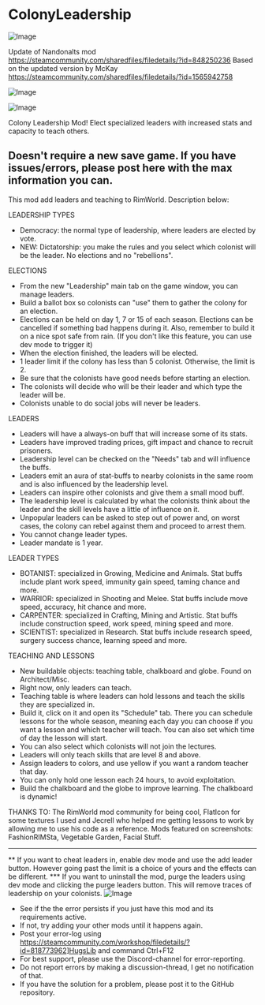 # ColonyLeadership

![Image](https://i.imgur.com/buuPQel.png)

Update of Nandonalts mod
https://steamcommunity.com/sharedfiles/filedetails/?id=848250236
Based on the updated version by McKay
https://steamcommunity.com/sharedfiles/filedetails/?id=1565942758

![Image](https://i.imgur.com/pufA0kM.png)

	
![Image](https://i.imgur.com/Z4GOv8H.png)

Colony Leadership Mod! Elect specialized leaders with increased stats and capacity to teach others.

Doesn't require a new save game.
If you have issues/errors, please post here with the max information you can.
----------------------------------------------

This mod add leaders and teaching to RimWorld. Description below:

LEADERSHIP TYPES 
- Democracy: the normal type of leadership, where leaders are elected by vote.
- NEW: Dictatorship: you make the rules and you select which colonist will be the leader. No elections and no "rebellions". 

ELECTIONS
- From the new "Leadership" main tab on the game window, you can manage leaders.
- Build a ballot box so colonists can "use" them to gather the colony for an election.
- Elections can be held on day 1, 7 or 15 of each season. Elections can be cancelled if something bad happens during it. Also, remember to build it on a nice spot safe from rain. (If you don't like this feature, you can use dev mode to trigger it)
- When the election finished, the leaders will be elected.
- 1 leader limit if the colony has less than 5 colonist. Otherwise, the limit is 2.
- Be sure that the colonists have good needs before starting an election. 
- The colonists will decide who will be their leader and which type the leader will be.
- Colonists unable to do social jobs will never be leaders.

LEADERS
- Leaders will have a always-on buff that will increase some of its stats.
- Leaders have improved trading prices, gift impact and chance to recruit prisoners.
- Leadership level can be checked on the "Needs" tab and will influence the buffs.
- Leaders emit an aura of stat-buffs to nearby colonists in the same room and is also influenced by the leadership level.
- Leaders can inspire other colonists and give them a small mood buff. 
- The leadership level is calculated by what the colonists think about the leader and the skill levels have a little of influence on it.
- Unpopular leaders can be asked to step out of power and, on worst cases, the colony can rebel against them and proceed to arrest them.
- You cannot change leader types.
- Leader mandate is 1 year.

LEADER TYPES
- BOTANIST: specialized in Growing, Medicine and Animals. Stat buffs include plant work speed, immunity gain speed, taming chance and more.
- WARRIOR: specialized in Shooting and Melee. Stat buffs include move speed, accuracy, hit chance and more.
- CARPENTER: specialized in Crafting, Mining and Artistic. Stat buffs include construction speed, work speed, mining speed and more.
- SCIENTIST: specialized in Research. Stat buffs include research speed, surgery success chance, learning speed and more.

TEACHING AND LESSONS
- New buildable objects: teaching table, chalkboard and globe. Found on Architect/Misc.
- Right now, only leaders can teach.
- Teaching table is where leaders can hold lessons and teach the skills they are specialized in.
- Build it, click on it and open its "Schedule" tab. There you can schedule lessons for the whole season, meaning each day you can choose if you want a lesson and which teacher will teach. You can also set which time of day the lesson will start.
- You can also select which colonists will not join the lectures.
- Leaders will only teach skills that are level 8 and above.
- Assign leaders to colors, and use yellow if you want a random teacher that day.
- You can only hold one lesson each 24 hours, to avoid exploitation.
- Build the chalkboard and the globe to improve learning. The chalkboard is dynamic! 


THANKS TO: The RimWorld mod community for being cool, FlatIcon for some textures I used and Jecrell who helped me getting lessons to work by allowing me to use his code as a reference.
Mods featured on screenshots: FashionRIMSta, Vegetable Garden, Facial Stuff.

-----------------------
** If you want to cheat leaders in, enable dev mode and use the add leader button. However going past the limit is a choice of yours and the effects can be different.
*** If you want to uninstall the mod, purge the leaders using dev mode and clicking the purge leaders button. This will remove traces of leadership on your colonists.
![Image](https://i.imgur.com/PwoNOj4.png)



-  See if the the error persists if you just have this mod and its requirements active.
-  If not, try adding your other mods until it happens again.
-  Post your error-log using https://steamcommunity.com/workshop/filedetails/?id=818773962]HugsLib and command Ctrl+F12
-  For best support, please use the Discord-channel for error-reporting.
-  Do not report errors by making a discussion-thread, I get no notification of that.
-  If you have the solution for a problem, please post it to the GitHub repository.


